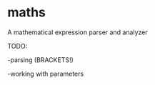 # maths
A mathematical expression parser and analyzer

TODO:

-parsing (BRACKETS!)

-working with parameters
